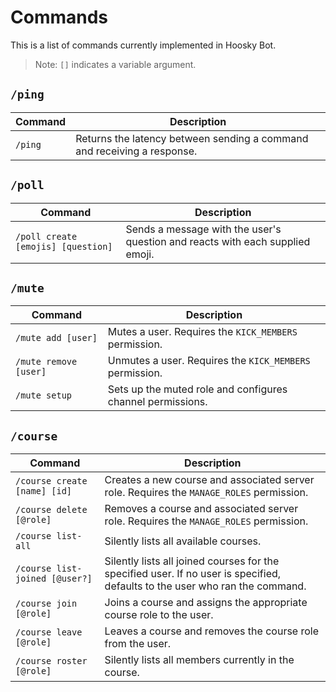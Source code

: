 # Commands

This is a list of commands currently implemented in Hoosky Bot.

> Note: `[]` indicates a variable argument.

## `/ping`

| Command | Description                                                             |
| ------- | ----------------------------------------------------------------------- |
| `/ping` | Returns the latency between sending a command and receiving a response. |

## `/poll`

| Command                            | Description                                                                   |
| ---------------------------------- | ----------------------------------------------------------------------------- |
| `/poll create [emojis] [question]` | Sends a message with the user's question and reacts with each supplied emoji. |

## `/mute`

| Command               | Description                                                |
| --------------------- | ---------------------------------------------------------- |
| `/mute add [user]`    | Mutes a user. Requires the `KICK_MEMBERS` permission.      |
| `/mute remove [user]` | Unmutes a user. Requires the `KICK_MEMBERS` permission.    |
| `/mute setup`         | Sets up the muted role and configures channel permissions. |

## `/course`

| Command                      | Description                                                                              |
| ---------------------------- | ---------------------------------------------------------------------------------------- |
| `/course create [name] [id]` | Creates a new course and associated server role. Requires the `MANAGE_ROLES` permission. |
| `/course delete [@role]`     | Removes a course and associated server role. Requires the `MANAGE_ROLES` permission.     |
| `/course list-all`               | Silently lists all available courses.         
| `/course list-joined [@user?]`               | Silently lists all joined courses for the specified user. If no user is specified, defaults to the user who ran the command.                                             |
| `/course join [@role]`       | Joins a course and assigns the appropriate course role to the user.                      |
| `/course leave [@role]`      | Leaves a course and removes the course role from the user.                               |
| `/course roster [@role]`     | Silently lists all members currently in the course.                                      |
